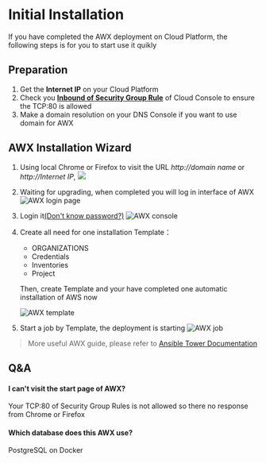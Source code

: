 # Initial Installation

If you have completed the AWX deployment on Cloud Platform, the following steps is for you to start use it quikly

## Preparation

1. Get the **Internet IP** on your Cloud Platform
2. Check you **[Inbound of Security Group Rule](https://support.websoft9.com/docs/faq/tech-instance.html)** of Cloud Console to ensure the TCP:80 is allowed
3. Make a domain resolution on your DNS Console if you want to use domain for AWX

## AWX Installation Wizard

1. Using local Chrome or Firefox to visit the URL *http://domain name* or *http://Internet IP*, 
   ![](https://libs.websoft9.com/Websoft9/DocsPicture/zh/awx/awx-upgrading-websoft9.png)

2. Waiting for upgrading, when completed you will log in interface of AWX
   ![AWX login page](https://libs.websoft9.com/Websoft9/DocsPicture/en/awx/awx-login-websoft9.png)

3. Login it[(Don't know password?)](/stack-accounts.md#awx)
   ![AWX console](https://libs.websoft9.com/Websoft9/DocsPicture/en/awx/awxui-websoft9.png)

4. Create all need for one installation Template：

   - ORGANIZATIONS
   - Credentials
   - Inventories
   - Project

   Then, create Template and your have completed one automatic installation of AWS now

   ![AWX template](https://libs.websoft9.com/Websoft9/DocsPicture/en/awx/awx-template-websoft9.png)


5. Start a job by Template, the deployment is starting
   ![AWX job](https://libs.websoft9.com/Websoft9/DocsPicture/en/awx/awx-job-websoft9.png)

> More useful AWX guide, please refer to [Ansible Tower Documentation](https://docs.ansible.com/ansible-tower/)

## Q&A 

#### I can't visit the start page of AWX?

Your TCP:80 of Security Group Rules is not allowed so there no response from Chrome or Firefox

#### Which database does this AWX use?

PostgreSQL on Docker

